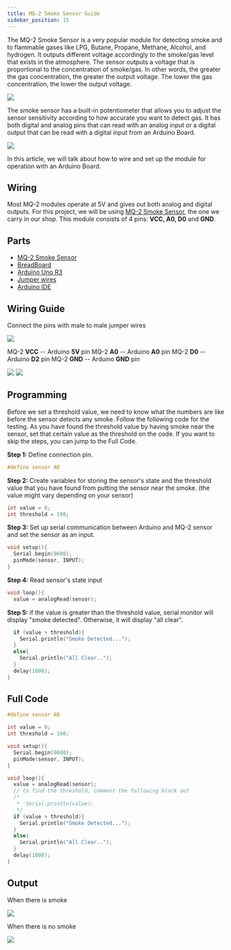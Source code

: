 ```yaml
---
title: MQ-2 Smoke Sensor Guide
sidebar_position: 15
---
```


The MQ-2 Smoke Sensor is a very popular module for detecting smoke and to flammable gases like LPG, Butane, Propane, Methane, Alcohol, and hydrogen. It outputs different voltage accordingly to the smoke/gas level that exists in the atmosphere. The sensor outputs a voltage that is proportional to the concentration of smoke/gas. In other words, the greater the gas concentration, the greater the output voltage. The lower the gas concentration, the lower the output voltage. 

![](/img/docs/product_guide/2377_01.jpg)

The smoke sensor has a built-in potentiometer that allows you to adjust the sensor sensitivity according to how accurate you want to detect gas. It has both digital and analog pins that can read with an analog input or a digital output that can be read with a digital input from an Arduino Board. 

![](/img/docs/product_guide/2377_01.png)

In this article, we will talk about how to wire and set up the module for operation with an Arduino Board.  

## Wiring 
Most MQ-2 modules operate at 5V and gives out both analog and digital outputs. For this project, we will be using [MQ-2 Smoke Sensor](https://www.canadarobotix.com/2377), the one we carry in our shop. This module consists of 4 pins: **VCC, A0, D0** and **GND**.

## Parts
* [MQ-2 Smoke Sensor](https://www.canadarobotix.com/2377)
* [BreadBoard](https://www.canadarobotix.com/223)
* [Arduino Uno R3](https://www.canadarobotix.com/products/60)
* [Jumper wires](https://www.canadarobotix.com/products/922)
* [Arduino IDE](https://www.arduino.cc/en/software)

## Wiring Guide
Connect the pins with male to male jumper wires 

![](/img/docs/product_guide/2377_02.png)

MQ-2 **VCC** -- Arduino **5V** pin 
MQ-2 **A0** -- Arduino **A0** pin 
MQ-2 **D0** -- Arduino **D2** pin 
MQ-2 **GND** -- Arduino **GND** pin

![](/img/docs/product_guide/2377_03.png)
![](/img/docs/product_guide/2377_04.png)

## Programming 
Before we set a threshold value, we need to know what the numbers are like before the sensor detects any smoke. Follow the following code for the testing. As you have found the threshold value by having smoke near the sensor, set that certain value as the threshold on the code. If you want to skip the steps, you can jump to the Full Code. 

**Step 1:** Define connection pin.

```c
#define sensor A0 
```

**Step 2:** Create variables for storing the sensor's state and the threshold value that you have found from putting the sensor near the smoke. (the value might vary depending on your sensor) 

```c
int value = 0;
int threshold = 100;
```

**Step 3:** Set up serial communication between Arduino and MQ-2 sensor and set the sensor as an input. 

```c
void setup(){
  Serial.begin(9600);
  pinMode(sensor, INPUT);
}
```

**Step 4:** Read sensor's state input

```c
void loop(){
  value = analogRead(sensor);
```

**Step 5:** if the value is greater than the threshold value, serial monitor will display "smoke detected". Otherwise, it will display "all clear". 

```c
  if (value > threshold){
    Serial.println("Smoke Detected...");
  }
  else{
    Serial.println("All Clear..");
  }
  delay(1000);
}
```

## Full Code

```c
#define sensor A0 

int value = 0;
int threshold = 100;

void setup(){
  Serial.begin(9600);
  pinMode(sensor, INPUT);
}

void loop(){
  value = analogRead(sensor);
  // to find the threshold, comment the following block out
  /* 
   *  Serial.println(value);
   */
  if (value > threshold){
    Serial.println("Smoke Detected...");
  }
  else{
    Serial.println("All Clear..");
  }
  delay(1000);
}
```

## Output
When there is smoke

 ![](/img/docs/product_guide/2377_05.png)

When there is no smoke 

![](/img/docs/product_guide/2377_06.png)